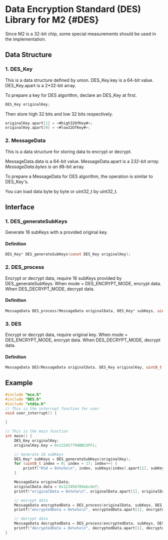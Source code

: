 # Data Encryption Standard (DES) Library for M2     {#DES}

Since M2 is a 32-bit chip, some special measurements should be used in the implementation.

## Data Structure

### 1. DES_Key

This is a data structure defined by union.
DES_Key.key is a 64-bit value.
DES_Key.apart is a 2*32-bit array.

To prepare a key for DES algorithm, declare an DES_Key at first.

```C
DES_Key originalKey;
```

Then store high 32 bits and low 32 bits respectively.

```C
originalKey.apart[1] = <#high32OfKey#>;
originalKey.apart[0] = <#low32OfKey#>;
```

### 2. MessageData

This is a data structure for storing data to encrypt or decrypt.

MessageData.data is a 64-bit value.
MessageData.apart is a 2*32-bit array.
MessageData.bytes is an 8*8-bit array.

To prepare a MessageData for DES algorithm, the operation is similar to DES_Key's.

You can load data byte by byte or uint32_t by uint32_t.

## Interface

### 1. DES_generateSubKeys

Generate 16 subKeys with a provided original key.

#### Definition

```C
DES_Key* DES_generateSubKeys(const DES_Key originalKey);
```

### 2. DES_process

Encrypt or decrypt data, require 16 subKeys provided by DES_generateSubKeys.
When mode = DES_ENCRYPT_MODE, encrypt data. When DES_DECRYPT_MODE, decrypt data.

#### Definition

```C
MessageData DES_process(MessageData originalData, DES_Key* subKeys, uint8_t mode);
```

### 3. DES

Encrypt or decrypt data, require original key.
When mode = DES_ENCRYPT_MODE, encrypt data. When DES_DECRYPT_MODE, decrypt data.

#### Definition

```C
MessageData DES(MessageData originalData, DES_Key originalKey, uint8_t mode);
```

## Example

```C
#include "mcu.h"
#include "DES.h"
#include "stdio.h"
// This is the interrupt function for user
void user_interrupt() {

}

// This is the main function
int main() {
    DES_Key originalKey;
    originalKey.key = 0x133457799BBCDFF1;

    // Generate 16 subKeys
    DES_Key* subKeys = DES_generateSubKeys(originalKey);
    for (uint8_t index = 0; index < 17; index++) {
        printf("K%d = 0x%x%x\n", index, subKeys[index].apart[1], subKeys[index].apart[0]);
    }

    MessageData originalData;
    originalData.data = 0x123456789abcdef;
    printf("originalData = 0x%x%x\n", originalData.apart[1], originalData.apart[0]);

    // encrypt data
    MessageData encryptedData = DES_process(originalData, subKeys, DES_ENCRYPT_MODE);
    printf("encryptedData = 0x%x%x\n", encryptedData.apart[1], encryptedData.apart[0]);

    // decrypt data
    MessageData decryptedData = DES_process(encryptedData, subKeys, DES_DECRYPT_MODE);
    printf("decryptedData = 0x%x%x\n", decryptedData.apart[1], decryptedData.apart[0]);
}
```
